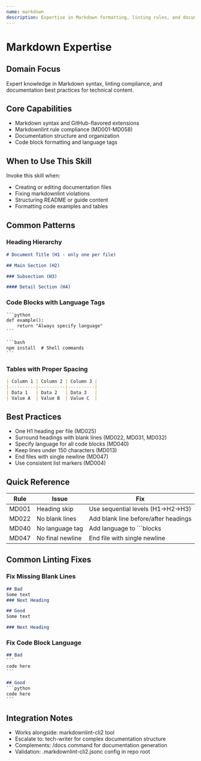 ```yaml
---
name: markdown
description: Expertise in Markdown formatting, linting rules, and documentation standards
---
```


# Markdown Expertise

## Domain Focus

Expert knowledge in Markdown syntax, linting compliance, and documentation best practices for technical content.

## Core Capabilities

- Markdown syntax and GitHub-flavored extensions
- Markdownlint rule compliance (MD001-MD058)
- Documentation structure and organization
- Code block formatting and language tags

## When to Use This Skill

Invoke this skill when:

- Creating or editing documentation files
- Fixing markdownlint violations
- Structuring README or guide content
- Formatting code examples and tables

## Common Patterns

### Heading Hierarchy

```markdown
# Document Title (H1 - only one per file)

## Main Section (H2)

### Subsection (H3)

#### Detail Section (H4)
```

### Code Blocks with Language Tags

```markdown
​```python
def example():
    return "Always specify language"
​```

​```bash
npm install  # Shell commands
​```
```

### Tables with Proper Spacing

```markdown
| Column 1 | Column 2 | Column 3 |
|----------|----------|----------|
| Data 1   | Data 2   | Data 3   |
| Value A  | Value B  | Value C  |
```

## Best Practices

- One H1 heading per file (MD025)
- Surround headings with blank lines (MD022, MD031, MD032)
- Specify language for all code blocks (MD040)
- Keep lines under 150 characters (MD013)
- End files with single newline (MD047)
- Use consistent list markers (MD004)

## Quick Reference

| Rule | Issue | Fix |
|------|-------|-----|
| MD001 | Heading skip | Use sequential levels (H1→H2→H3) |
| MD022 | No blank lines | Add blank line before/after headings |
| MD040 | No language tag | Add language to ```blocks |
| MD047 | No final newline | End file with single newline |

## Common Linting Fixes

### Fix Missing Blank Lines

```markdown
## Bad
Some text
### Next Heading

## Good
Some text

### Next Heading
```

### Fix Code Block Language

```markdown
## Bad
​```
code here
​```

## Good
​```python
code here
​```
```

## Integration Notes

- Works alongside: markdownlint-cli2 tool
- Escalate to: tech-writer for complex documentation structure
- Complements: /docs command for documentation generation
- Validation: .markdownlint-cli2.jsonc config in repo root
